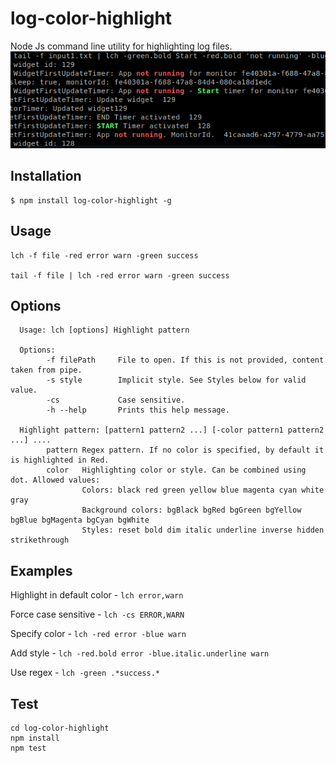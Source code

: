 log-color-highlight
==========
Node Js command line utility for highlighting log files.
![Demo](https://raw.githubusercontent.com/gliviu/log-color-highlight/master/sample.png)

## Installation
```shell
$ npm install log-color-highlight -g
```

## Usage
```
lch -f file -red error warn -green success

tail -f file | lch -red error warn -green success

```

## Options
```
  Usage: lch [options] Highlight pattern

  Options:
        -f filePath     File to open. If this is not provided, content taken from pipe.
        -s style        Implicit style. See Styles below for valid value.
        -cs             Case sensitive.
        -h --help       Prints this help message.

  Highlight pattern: [pattern1 pattern2 ...] [-color pattern1 pattern2 ...] ....
        pattern Regex pattern. If no color is specified, by default it is highlighted in Red.
        color   Highlighting color or style. Can be combined using dot. Allowed values:
                Colors: black red green yellow blue magenta cyan white gray
                Background colors: bgBlack bgRed bgGreen bgYellow bgBlue bgMagenta bgCyan bgWhite
                Styles: reset bold dim italic underline inverse hidden strikethrough

```

## Examples
Highlight in default color - ```lch error,warn```

Force case sensitive - ```lch -cs ERROR,WARN```

Specify color - ```lch -red error -blue warn```

Add style - ```lch -red.bold error -blue.italic.underline warn```

Use regex - ```lch -green .*success.* ```


## Test
```
cd log-color-highlight
npm install
npm test
```

